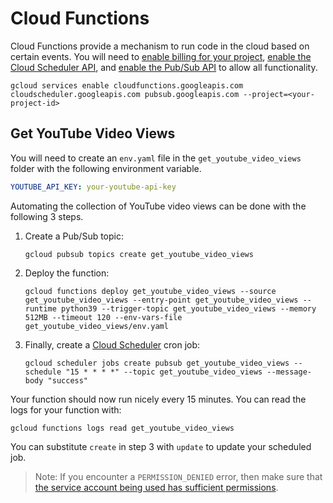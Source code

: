 # Cloud Functions

Cloud Functions provide a mechanism to run code in the cloud based on certain events. You will need to [enable billing for your project](http://console.cloud.google.com/billing/), [enable the Cloud Scheduler API](http://console.cloud.google.com/apis/library/cloudscheduler.googleapis.com), and [enable the Pub/Sub API](http://console.cloud.google.com/apis/library/pubsub.googleapis.com) to allow all functionality.

```shell
gcloud services enable cloudfunctions.googleapis.com cloudscheduler.googleapis.com pubsub.googleapis.com --project=<your-project-id>
```

## Get YouTube Video Views

You will need to create an `env.yaml` file in the `get_youtube_video_views` folder with the following environment variable.

```yaml
YOUTUBE_API_KEY: your-youtube-api-key
```

Automating the collection of YouTube video views can be done with the following 3 steps.

1. Create a Pub/Sub topic:

    ```shell
    gcloud pubsub topics create get_youtube_video_views
    ```

2. Deploy the function:

    ```shell
    gcloud functions deploy get_youtube_video_views --source get_youtube_video_views --entry-point get_youtube_video_views --runtime python39 --trigger-topic get_youtube_video_views --memory 512MB --timeout 120 --env-vars-file get_youtube_video_views/env.yaml
    ```

3. Finally, create a [Cloud Scheduler](https://cloud.google.com/scheduler/docs/creating#gcloud) cron job:

    ```shell
    gcloud scheduler jobs create pubsub get_youtube_video_views --schedule "15 * * * *" --topic get_youtube_video_views --message-body "success"
    ```

Your function should now run nicely every 15 minutes. You can read the logs for your function with:

```shell
gcloud functions logs read get_youtube_video_views
```

You can substitute `create` in step 3 with `update` to update your scheduled job.

> Note: If you encounter a `PERMISSION_DENIED` error, then make sure that [the service account being used has sufficient permissions](https://stackoverflow.com/a/58646481/5021266).
